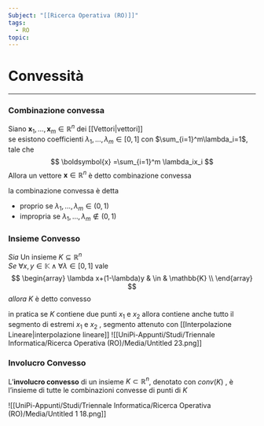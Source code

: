 ```yaml
---
Subject: "[[Ricerca Operativa (RO)]]"
tags:
  - RO
topic:
---
```



# Convessità
---

### Combinazione convessa

Siano $\boldsymbol{x}_1,\dots,\boldsymbol{x}_m \in \mathbb{R}^n$ dei [[Vettori|vettori]]  
se esistono coefficienti $\lambda_1,\dots,\lambda_m \in [0,1]$ con $\sum_{i=1}^m\lambda_i=1$, tale che$$
\boldsymbol{x} =\sum_{i=1}^m \lambda_ix_i
$$Allora un vettore $\boldsymbol{x} \in \mathbb{R}^n$ è detto combinazione convessa 

la combinazione convessa è detta
- proprio se $\lambda_1,\dots,\lambda_m \in (0,1)$
- impropria se $\lambda_1,\dots,\lambda_m \not\in (0,1)$

### Insieme Convesso
_Sia_ Un insieme $K \subseteq \mathbb{R}^n$  
_Se_ $\forall x,y   \in   \mathbb{K}  \land \forall \lambda \in [0,1]$ vale $$
\begin{array}
\lambda x+(1-\lambda)y   & \in &    \mathbb{K}  \\
\end{array}
$$_allora_ $K$ è detto convesso

in pratica se $K$ contiene due punti $x_1$ e $x_2$ allora contiene anche tutto il segmento di estremi $x_1$ e $x_2$ , segmento attenuto con [[Interpolazione Lineare|interpolazione lineare]]
![[UniPi-Appunti/Studi/Triennale Informatica/Ricerca Operativa (RO)/Media/Untitled 23.png]]

### Involucro Convesso
L’__involucro convesso__ di un insieme $K \subset \mathbb{R}^n$, denotato con $conv(K)$ , è l’insieme di
tutte le combinazioni convesse di punti di $K$

![[UniPi-Appunti/Studi/Triennale Informatica/Ricerca Operativa (RO)/Media/Untitled 1 18.png]]
